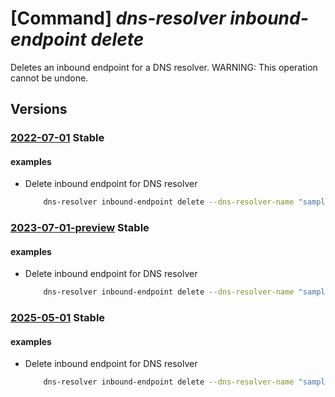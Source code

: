 # [Command] _dns-resolver inbound-endpoint delete_

Deletes an inbound endpoint for a DNS resolver. WARNING: This operation cannot be undone.

## Versions

### [2022-07-01](/Resources/mgmt-plane/L3N1YnNjcmlwdGlvbnMve30vcmVzb3VyY2Vncm91cHMve30vcHJvdmlkZXJzL21pY3Jvc29mdC5uZXR3b3JrL2Ruc3Jlc29sdmVycy97fS9pbmJvdW5kZW5kcG9pbnRzL3t9/2022-07-01.xml) **Stable**

<!-- mgmt-plane /subscriptions/{}/resourcegroups/{}/providers/microsoft.network/dnsresolvers/{}/inboundendpoints/{} 2022-07-01 -->

#### examples

- Delete inbound endpoint for DNS resolver
    ```bash
        dns-resolver inbound-endpoint delete --dns-resolver-name "sampleDnsResolver" --name "sampleInboundEndpoint" --resource-group "sampleResourceGroup"
    ```

### [2023-07-01-preview](/Resources/mgmt-plane/L3N1YnNjcmlwdGlvbnMve30vcmVzb3VyY2Vncm91cHMve30vcHJvdmlkZXJzL21pY3Jvc29mdC5uZXR3b3JrL2Ruc3Jlc29sdmVycy97fS9pbmJvdW5kZW5kcG9pbnRzL3t9/2023-07-01-preview.xml) **Stable**

<!-- mgmt-plane /subscriptions/{}/resourcegroups/{}/providers/microsoft.network/dnsresolvers/{}/inboundendpoints/{} 2023-07-01-preview -->

#### examples

- Delete inbound endpoint for DNS resolver
    ```bash
        dns-resolver inbound-endpoint delete --dns-resolver-name "sampleDnsResolver" --name "sampleInboundEndpoint" --resource-group "sampleResourceGroup"
    ```

### [2025-05-01](/Resources/mgmt-plane/L3N1YnNjcmlwdGlvbnMve30vcmVzb3VyY2Vncm91cHMve30vcHJvdmlkZXJzL21pY3Jvc29mdC5uZXR3b3JrL2Ruc3Jlc29sdmVycy97fS9pbmJvdW5kZW5kcG9pbnRzL3t9/2025-05-01.xml) **Stable**

<!-- mgmt-plane /subscriptions/{}/resourcegroups/{}/providers/microsoft.network/dnsresolvers/{}/inboundendpoints/{} 2025-05-01 -->

#### examples

- Delete inbound endpoint for DNS resolver
    ```bash
        dns-resolver inbound-endpoint delete --dns-resolver-name "sampleDnsResolver" --name "sampleInboundEndpoint" --resource-group "sampleResourceGroup"
    ```
